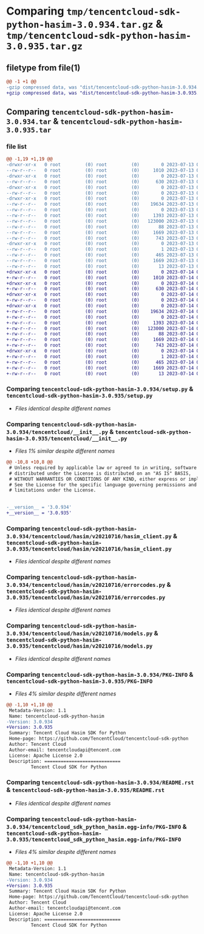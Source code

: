 # Comparing `tmp/tencentcloud-sdk-python-hasim-3.0.934.tar.gz` & `tmp/tencentcloud-sdk-python-hasim-3.0.935.tar.gz`

## filetype from file(1)

```diff
@@ -1 +1 @@
-gzip compressed data, was "dist/tencentcloud-sdk-python-hasim-3.0.934.tar", last modified: Thu Jul 13 00:23:26 2023, max compression
+gzip compressed data, was "dist/tencentcloud-sdk-python-hasim-3.0.935.tar", last modified: Fri Jul 14 00:31:39 2023, max compression
```

## Comparing `tencentcloud-sdk-python-hasim-3.0.934.tar` & `tencentcloud-sdk-python-hasim-3.0.935.tar`

### file list

```diff
@@ -1,19 +1,19 @@
-drwxr-xr-x   0 root         (0) root         (0)        0 2023-07-13 00:23:26.000000 tencentcloud-sdk-python-hasim-3.0.934/
--rw-r--r--   0 root         (0) root         (0)     1010 2023-07-13 00:23:26.000000 tencentcloud-sdk-python-hasim-3.0.934/setup.py
-drwxr-xr-x   0 root         (0) root         (0)        0 2023-07-13 00:23:26.000000 tencentcloud-sdk-python-hasim-3.0.934/tencentcloud/
--rw-r--r--   0 root         (0) root         (0)      630 2023-07-13 00:23:26.000000 tencentcloud-sdk-python-hasim-3.0.934/tencentcloud/__init__.py
-drwxr-xr-x   0 root         (0) root         (0)        0 2023-07-13 00:23:26.000000 tencentcloud-sdk-python-hasim-3.0.934/tencentcloud/hasim/
--rw-r--r--   0 root         (0) root         (0)        0 2023-07-13 00:23:26.000000 tencentcloud-sdk-python-hasim-3.0.934/tencentcloud/hasim/__init__.py
-drwxr-xr-x   0 root         (0) root         (0)        0 2023-07-13 00:23:26.000000 tencentcloud-sdk-python-hasim-3.0.934/tencentcloud/hasim/v20210716/
--rw-r--r--   0 root         (0) root         (0)    19634 2023-07-13 00:23:26.000000 tencentcloud-sdk-python-hasim-3.0.934/tencentcloud/hasim/v20210716/hasim_client.py
--rw-r--r--   0 root         (0) root         (0)        0 2023-07-13 00:23:26.000000 tencentcloud-sdk-python-hasim-3.0.934/tencentcloud/hasim/v20210716/__init__.py
--rw-r--r--   0 root         (0) root         (0)     1393 2023-07-13 00:23:26.000000 tencentcloud-sdk-python-hasim-3.0.934/tencentcloud/hasim/v20210716/errorcodes.py
--rw-r--r--   0 root         (0) root         (0)   123000 2023-07-13 00:23:26.000000 tencentcloud-sdk-python-hasim-3.0.934/tencentcloud/hasim/v20210716/models.py
--rw-r--r--   0 root         (0) root         (0)       88 2023-07-13 00:23:26.000000 tencentcloud-sdk-python-hasim-3.0.934/setup.cfg
--rw-r--r--   0 root         (0) root         (0)     1669 2023-07-13 00:23:26.000000 tencentcloud-sdk-python-hasim-3.0.934/PKG-INFO
--rw-r--r--   0 root         (0) root         (0)      743 2023-07-13 00:23:26.000000 tencentcloud-sdk-python-hasim-3.0.934/README.rst
-drwxr-xr-x   0 root         (0) root         (0)        0 2023-07-13 00:23:26.000000 tencentcloud-sdk-python-hasim-3.0.934/tencentcloud_sdk_python_hasim.egg-info/
--rw-r--r--   0 root         (0) root         (0)        1 2023-07-13 00:23:26.000000 tencentcloud-sdk-python-hasim-3.0.934/tencentcloud_sdk_python_hasim.egg-info/dependency_links.txt
--rw-r--r--   0 root         (0) root         (0)      465 2023-07-13 00:23:26.000000 tencentcloud-sdk-python-hasim-3.0.934/tencentcloud_sdk_python_hasim.egg-info/SOURCES.txt
--rw-r--r--   0 root         (0) root         (0)     1669 2023-07-13 00:23:26.000000 tencentcloud-sdk-python-hasim-3.0.934/tencentcloud_sdk_python_hasim.egg-info/PKG-INFO
--rw-r--r--   0 root         (0) root         (0)       13 2023-07-13 00:23:26.000000 tencentcloud-sdk-python-hasim-3.0.934/tencentcloud_sdk_python_hasim.egg-info/top_level.txt
+drwxr-xr-x   0 root         (0) root         (0)        0 2023-07-14 00:31:39.000000 tencentcloud-sdk-python-hasim-3.0.935/
+-rw-r--r--   0 root         (0) root         (0)     1010 2023-07-14 00:31:39.000000 tencentcloud-sdk-python-hasim-3.0.935/setup.py
+drwxr-xr-x   0 root         (0) root         (0)        0 2023-07-14 00:31:39.000000 tencentcloud-sdk-python-hasim-3.0.935/tencentcloud/
+-rw-r--r--   0 root         (0) root         (0)      630 2023-07-14 00:31:39.000000 tencentcloud-sdk-python-hasim-3.0.935/tencentcloud/__init__.py
+drwxr-xr-x   0 root         (0) root         (0)        0 2023-07-14 00:31:39.000000 tencentcloud-sdk-python-hasim-3.0.935/tencentcloud/hasim/
+-rw-r--r--   0 root         (0) root         (0)        0 2023-07-14 00:31:39.000000 tencentcloud-sdk-python-hasim-3.0.935/tencentcloud/hasim/__init__.py
+drwxr-xr-x   0 root         (0) root         (0)        0 2023-07-14 00:31:39.000000 tencentcloud-sdk-python-hasim-3.0.935/tencentcloud/hasim/v20210716/
+-rw-r--r--   0 root         (0) root         (0)    19634 2023-07-14 00:31:39.000000 tencentcloud-sdk-python-hasim-3.0.935/tencentcloud/hasim/v20210716/hasim_client.py
+-rw-r--r--   0 root         (0) root         (0)        0 2023-07-14 00:31:39.000000 tencentcloud-sdk-python-hasim-3.0.935/tencentcloud/hasim/v20210716/__init__.py
+-rw-r--r--   0 root         (0) root         (0)     1393 2023-07-14 00:31:39.000000 tencentcloud-sdk-python-hasim-3.0.935/tencentcloud/hasim/v20210716/errorcodes.py
+-rw-r--r--   0 root         (0) root         (0)   123000 2023-07-14 00:31:39.000000 tencentcloud-sdk-python-hasim-3.0.935/tencentcloud/hasim/v20210716/models.py
+-rw-r--r--   0 root         (0) root         (0)       88 2023-07-14 00:31:39.000000 tencentcloud-sdk-python-hasim-3.0.935/setup.cfg
+-rw-r--r--   0 root         (0) root         (0)     1669 2023-07-14 00:31:39.000000 tencentcloud-sdk-python-hasim-3.0.935/PKG-INFO
+-rw-r--r--   0 root         (0) root         (0)      743 2023-07-14 00:31:39.000000 tencentcloud-sdk-python-hasim-3.0.935/README.rst
+drwxr-xr-x   0 root         (0) root         (0)        0 2023-07-14 00:31:39.000000 tencentcloud-sdk-python-hasim-3.0.935/tencentcloud_sdk_python_hasim.egg-info/
+-rw-r--r--   0 root         (0) root         (0)        1 2023-07-14 00:31:39.000000 tencentcloud-sdk-python-hasim-3.0.935/tencentcloud_sdk_python_hasim.egg-info/dependency_links.txt
+-rw-r--r--   0 root         (0) root         (0)      465 2023-07-14 00:31:39.000000 tencentcloud-sdk-python-hasim-3.0.935/tencentcloud_sdk_python_hasim.egg-info/SOURCES.txt
+-rw-r--r--   0 root         (0) root         (0)     1669 2023-07-14 00:31:39.000000 tencentcloud-sdk-python-hasim-3.0.935/tencentcloud_sdk_python_hasim.egg-info/PKG-INFO
+-rw-r--r--   0 root         (0) root         (0)       13 2023-07-14 00:31:39.000000 tencentcloud-sdk-python-hasim-3.0.935/tencentcloud_sdk_python_hasim.egg-info/top_level.txt
```

### Comparing `tencentcloud-sdk-python-hasim-3.0.934/setup.py` & `tencentcloud-sdk-python-hasim-3.0.935/setup.py`

 * *Files identical despite different names*

### Comparing `tencentcloud-sdk-python-hasim-3.0.934/tencentcloud/__init__.py` & `tencentcloud-sdk-python-hasim-3.0.935/tencentcloud/__init__.py`

 * *Files 1% similar despite different names*

```diff
@@ -10,8 +10,8 @@
 # Unless required by applicable law or agreed to in writing, software
 # distributed under the License is distributed on an "AS IS" BASIS,
 # WITHOUT WARRANTIES OR CONDITIONS OF ANY KIND, either express or implied.
 # See the License for the specific language governing permissions and
 # limitations under the License.
 
 
-__version__ = '3.0.934'
+__version__ = '3.0.935'
```

### Comparing `tencentcloud-sdk-python-hasim-3.0.934/tencentcloud/hasim/v20210716/hasim_client.py` & `tencentcloud-sdk-python-hasim-3.0.935/tencentcloud/hasim/v20210716/hasim_client.py`

 * *Files identical despite different names*

### Comparing `tencentcloud-sdk-python-hasim-3.0.934/tencentcloud/hasim/v20210716/errorcodes.py` & `tencentcloud-sdk-python-hasim-3.0.935/tencentcloud/hasim/v20210716/errorcodes.py`

 * *Files identical despite different names*

### Comparing `tencentcloud-sdk-python-hasim-3.0.934/tencentcloud/hasim/v20210716/models.py` & `tencentcloud-sdk-python-hasim-3.0.935/tencentcloud/hasim/v20210716/models.py`

 * *Files identical despite different names*

### Comparing `tencentcloud-sdk-python-hasim-3.0.934/PKG-INFO` & `tencentcloud-sdk-python-hasim-3.0.935/PKG-INFO`

 * *Files 4% similar despite different names*

```diff
@@ -1,10 +1,10 @@
 Metadata-Version: 1.1
 Name: tencentcloud-sdk-python-hasim
-Version: 3.0.934
+Version: 3.0.935
 Summary: Tencent Cloud Hasim SDK for Python
 Home-page: https://github.com/TencentCloud/tencentcloud-sdk-python
 Author: Tencent Cloud
 Author-email: tencentcloudapi@tencent.com
 License: Apache License 2.0
 Description: ============================
         Tencent Cloud SDK for Python
```

### Comparing `tencentcloud-sdk-python-hasim-3.0.934/README.rst` & `tencentcloud-sdk-python-hasim-3.0.935/README.rst`

 * *Files identical despite different names*

### Comparing `tencentcloud-sdk-python-hasim-3.0.934/tencentcloud_sdk_python_hasim.egg-info/PKG-INFO` & `tencentcloud-sdk-python-hasim-3.0.935/tencentcloud_sdk_python_hasim.egg-info/PKG-INFO`

 * *Files 4% similar despite different names*

```diff
@@ -1,10 +1,10 @@
 Metadata-Version: 1.1
 Name: tencentcloud-sdk-python-hasim
-Version: 3.0.934
+Version: 3.0.935
 Summary: Tencent Cloud Hasim SDK for Python
 Home-page: https://github.com/TencentCloud/tencentcloud-sdk-python
 Author: Tencent Cloud
 Author-email: tencentcloudapi@tencent.com
 License: Apache License 2.0
 Description: ============================
         Tencent Cloud SDK for Python
```

